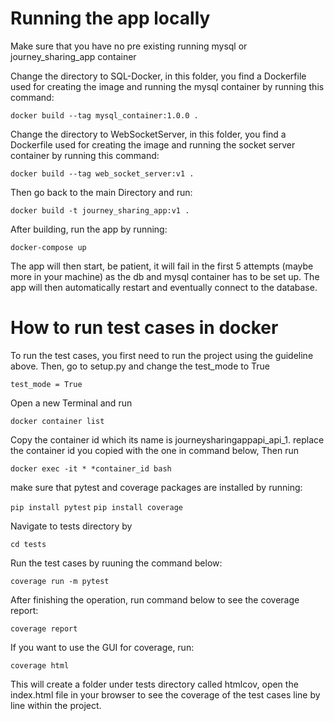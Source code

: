 # Running the app locally

Make sure that you have no pre existing running mysql or journey_sharing_app container

Change the directory to SQL-Docker, in this folder, you find a Dockerfile used for creating the image and running the mysql container by running this command:

`docker build --tag mysql_container:1.0.0 .`

Change the directory to WebSocketServer, in this folder, you find a Dockerfile used for creating the image and running the socket server container by running this command:

`docker build --tag web_socket_server:v1 .`

Then go back to the main Directory and run:

`docker build -t journey_sharing_app:v1 .`

After building, run the app by running:

`docker-compose up`

The app will then start, be patient, it will fail in the first 5 attempts (maybe more in your machine) as the db and mysql container has to be set up. The app will then automatically restart and eventually connect to the database.

# How to run test cases in docker

To run the test cases, you first need to run the project using the guideline above. Then, go to setup.py and change the test_mode to True

`test_mode = True`

Open a new Terminal and run

`docker container list`

Copy the container id which its name is journeysharingappapi_api_1. replace the container id you copied with the one in command below, Then run 

`docker exec -it * *container_id bash`

make sure that pytest and coverage packages are installed by running:

`pip install pytest`
`pip install coverage`

Navigate to tests directory by

`cd tests`

Run the test cases by ruuning the command below:

`coverage run -m pytest`

After finishing the operation, run command below to see the coverage report:

`coverage report`

If you want to use the GUI for coverage, run:

`coverage html`

This will create a folder under tests directory called htmlcov, open the index.html file in your browser to see the coverage of the test cases line by line within the project.







